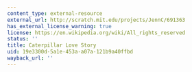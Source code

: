 ```yaml
---
content_type: external-resource
external_url: http://scratch.mit.edu/projects/JennC/691363
has_external_license_warning: true
license: https://en.wikipedia.org/wiki/All_rights_reserved
status: ''
title: Caterpillar Love Story
uid: 19e3300d-5a1e-453a-a07a-121b9a40ffbd
wayback_url: ''
---
```

